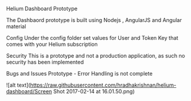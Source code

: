Helium Dashboard Prototype

The Dashbaord prototype is built using Nodejs , AngularJS and Angular material

Config
Under the config folder set values for User and Token Key that comes with your Helium subscription

Security
This is a prototype and not a production application, as such no security has been implemented

Bugs and Issues
Prototype - Error Handling is not complete

![alt text](https://raw.githubusercontent.com/hradhakrishnan/helium-dashboard/Screen Shot 2017-02-14 at 16.01.50.png)
